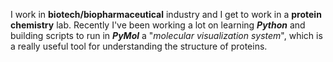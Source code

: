 I work in **biotech/biopharmaceutical** industry and I get to work in a __protein chemistry__ lab. Recently I've been working a lot on learning _**Python**_ and building scripts to run in _**PyMol**_ a "_molecular visualization system_", which is a really useful tool for understanding the structure of proteins. 

